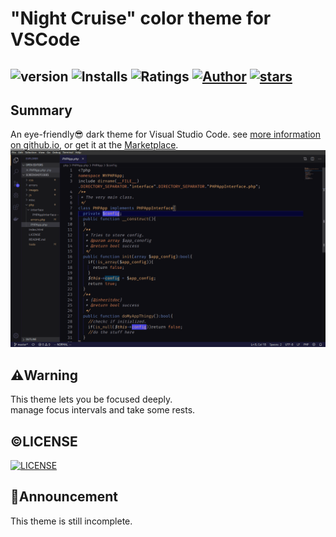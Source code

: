 # "Night Cruise" color theme for VSCode
   ![version](https://img.shields.io/github/package-json/v/AC34/VSCode-Night-Cruise?color=4744e7&style=flat-square)
   ![Installs](https://vsmarketplacebadge.apphb.com/installs/AC34.vscode-night-cruise.svg?style=flat-square&color=4744e7&logo=Visual-Studio-Code)
   ![Ratings](https://vsmarketplacebadge.apphb.com/rating-short/AC34.vscode-night-cruise.svg?style=flat-square&color=4744e7&logo=Visual-Studio-Code)
   [![Author](https://img.shields.io/badge/author-AC34-4744e7?style=flat-square&logo=github)](https://github.com/AC34)
   [![stars](https://img.shields.io/github/stars/AC34/VSCode-Night-Cruise?style=flat-square&logo=github&color=4744e7)](https://github.com/AC34?tab=stars)
---
## Summary
An eye-friendly😎 dark theme for Visual Studio Code.
see [more information on github.io](https://ac34.github.io/VSCode-Night-Cruise/), or get it at the [Marketplace](https://marketplace.visualstudio.com/items?itemName=AC34.vscode-night-cruise).
![Screenshot](images/screenshot.png)
## ⚠️Warning
This theme lets you be focused deeply.<br>
manage focus intervals and take some rests.

## ©️LICENSE
   [![LICENSE](https://img.shields.io/github/license/AC34/VSCode-Night-Cruise?style=flat-square&color=4744e7)](/LICENSE)

## 💬Announcement
This theme is still incomplete.
